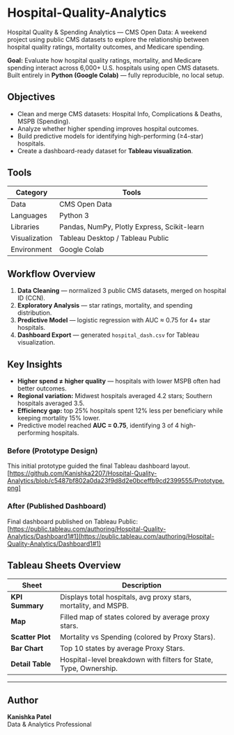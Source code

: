 # Hospital-Quality-Analytics
Hospital Quality &amp; Spending Analytics — CMS Open Data: A weekend project using public CMS datasets to explore the relationship between hospital quality ratings, mortality outcomes, and Medicare spending.

**Goal:** Evaluate how hospital quality ratings, mortality, and Medicare spending interact across 6,000+ U.S. hospitals using open CMS datasets.
Built entirely in **Python (Google Colab)** — fully reproducible, no local setup.

## Objectives
- Clean and merge CMS datasets: Hospital Info, Complications & Deaths, MSPB (Spending).
- Analyze whether higher spending improves hospital outcomes.
- Build predictive models for identifying high-performing (≥4-star) hospitals.
- Create a dashboard-ready dataset for **Tableau visualization**.
## Tools
| Category | Tools |
|-----------|--------|
| Data | CMS Open Data |
| Languages | Python 3 |
| Libraries | Pandas, NumPy, Plotly Express, Scikit-learn |
| Visualization | Tableau Desktop / Tableau Public |
| Environment | Google Colab |

## Workflow Overview
1. **Data Cleaning** — normalized 3 public CMS datasets, merged on hospital ID (CCN).  
2. **Exploratory Analysis** — star ratings, mortality, and spending distribution.  
3. **Predictive Model** — logistic regression with AUC ≈ 0.75 for 4+ star hospitals.  
4. **Dashboard Export** — generated `hospital_dash.csv` for Tableau visualization.

## Key Insights
- **Higher spend ≠ higher quality** — hospitals with lower MSPB often had better outcomes.  
- **Regional variation:** Midwest hospitals averaged 4.2 stars; Southern hospitals averaged 3.5.  
- **Efficiency gap:** top 25% hospitals spent 12% less per beneficiary while keeping mortality 15% lower.  
- Predictive model reached **AUC = 0.75**, identifying 3 of 4 high-performing hospitals.

### Before (Prototype Design)
This initial prototype guided the final Tableau dashboard layout.  
[https://github.com/Kanishka2207/Hospital-Quality-Analytics/blob/c5487bf802a0da23f9d8d2e0bceffb9cd2399555/Prototype.png]

### After (Published Dashboard)
Final dashboard published on Tableau Public:  
[https://public.tableau.com/authoring/Hospital-Quality-Analytics/Dashboard1#1](https://public.tableau.com/authoring/Hospital-Quality-Analytics/Dashboard1#1)


## Tableau Sheets Overview

| Sheet | Description |
|-------|--------------|
| **KPI Summary** | Displays total hospitals, avg proxy stars, mortality, and MSPB. |
| **Map** | Filled map of states colored by average proxy stars. |
| **Scatter Plot** | Mortality vs Spending (colored by Proxy Stars). |
| **Bar Chart** | Top 10 states by average Proxy Stars. |
| **Detail Table** | Hospital-level breakdown with filters for State, Type, Ownership. |

---

## Author
**Kanishka Patel**  
Data & Analytics Professional  



